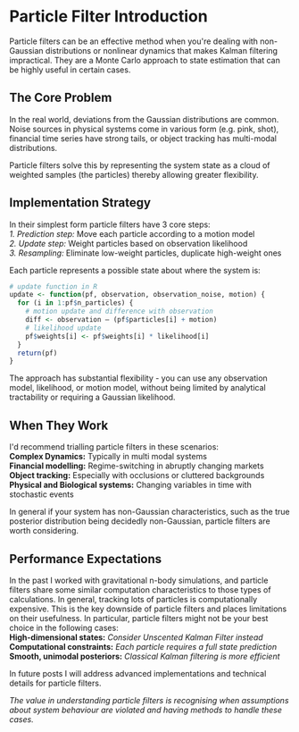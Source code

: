 # Particle Filter Introduction

Particle filters can be an effective method when you're dealing with non-Gaussian distributions or nonlinear dynamics that makes Kalman filtering impractical. They are a Monte Carlo approach to state estimation that can be highly useful in certain cases.

## The Core Problem

In the real world, deviations from the Gaussian distributions are common. Noise sources in physical systems come in various form (e.g. pink, shot), financial time series have strong tails, or object tracking has multi-modal distributions.  

Particle filters solve this by representing the system state as a cloud of weighted samples (the particles) thereby allowing greater flexibility.

## Implementation Strategy

In their simplest form particle filters have 3 core steps:  
*1. Prediction step:* Move each particle according to a motion model  
*2. Update step:* Weight particles based on observation likelihood  
*3. Resampling:* Eliminate low-weight particles, duplicate high-weight ones  

Each particle represents a possible state about where the system is:  
```r
# update function in R  
update <- function(pf, observation, observation_noise, motion) {  
  for (i in 1:pf$n_particles) {
    # motion update and difference with observation
    diff <- observation – (pf$particles[i] + motion)
    # likelihood update
    pf$weights[i] <- pf$weights[i] * likelihood[i]  
  }  
  return(pf)  
}
```
The approach has substantial flexibility - you can use any observation model, likelihood, or motion model, without being limited by analytical tractability or requiring a  Gaussian likelihood.

## When They Work
I'd recommend trialling particle filters in these scenarios:  
**Complex Dynamics:** Typically in multi modal systems  
**Financial modelling:** Regime-switching in abruptly changing markets  
**Object tracking:** Especially with occlusions or cluttered backgrounds  
**Physical and Biological systems:** Changing variables in time with stochastic events  

In general if your system has non-Gaussian characteristics, such as the true posterior distribution being decidedly non-Gaussian, particle filters are worth considering.

## Performance Expectations

In the past I worked with gravitational n-body simulations, and particle filters share some similar computation characteristics to those types of calculations. In general, tracking lots of particles is computationally expensive. This is the key downside of particle filters and places limitations on their usefulness. In particular, particle filters might not be your best choice in the following cases:  
**High-dimensional states:** *Consider Unscented Kalman Filter instead*  
**Computational constraints:** *Each particle requires a full state prediction*  
**Smooth, unimodal posteriors:** *Classical Kalman filtering is more efficient*  

In future posts I will address advanced implementations and technical details for particle filters.  

*The value in understanding particle filters is recognising when assumptions about system behaviour are violated and having methods to handle these cases.*
